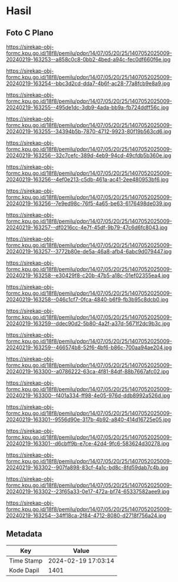 # Hasil

## Foto C Plano

https://sirekap-obj-formc.kpu.go.id/18f8/pemilu/pdpr/14/07/05/20/25/1407052025009-20240219-163253--a858c0c8-0bb2-4bed-a94c-fec0df660f6e.jpg

https://sirekap-obj-formc.kpu.go.id/18f8/pemilu/pdpr/14/07/05/20/25/1407052025009-20240219-163254--bbc3d2cd-dda7-4b6f-ac28-77a8fcb9e8a9.jpg

https://sirekap-obj-formc.kpu.go.id/18f8/pemilu/pdpr/14/07/05/20/25/1407052025009-20240219-163255--495de1dc-3db9-4ada-bb9a-fb724ddff56c.jpg

https://sirekap-obj-formc.kpu.go.id/18f8/pemilu/pdpr/14/07/05/20/25/1407052025009-20240219-163255--34394b5b-7870-4712-9923-80f19b563cd6.jpg

https://sirekap-obj-formc.kpu.go.id/18f8/pemilu/pdpr/14/07/05/20/25/1407052025009-20240219-163256--32c7cefc-389d-4eb9-94cd-49cfdb5b360e.jpg

https://sirekap-obj-formc.kpu.go.id/18f8/pemilu/pdpr/14/07/05/20/25/1407052025009-20240219-163256--4ef0e213-c5db-461a-ac41-2ee480953bf6.jpg

https://sirekap-obj-formc.kpu.go.id/18f8/pemilu/pdpr/14/07/05/20/25/1407052025009-20240219-163256--7e9ed98c-76f5-4a65-be63-6176498de039.jpg

https://sirekap-obj-formc.kpu.go.id/18f8/pemilu/pdpr/14/07/05/20/25/1407052025009-20240219-163257--df0216cc-4e7f-45df-9b79-47c6d6fc8043.jpg

https://sirekap-obj-formc.kpu.go.id/18f8/pemilu/pdpr/14/07/05/20/25/1407052025009-20240219-163257--3772b80e-de5a-46a8-afb4-6abc9d079447.jpg

https://sirekap-obj-formc.kpu.go.id/18f8/pemilu/pdpr/14/07/05/20/25/1407052025009-20240219-163258--e30429f8-c20b-47b5-a18c-01ef02355ea4.jpg

https://sirekap-obj-formc.kpu.go.id/18f8/pemilu/pdpr/14/07/05/20/25/1407052025009-20240219-163258--046c1cf7-0fca-4840-b6f9-fb3b95c8dcb0.jpg

https://sirekap-obj-formc.kpu.go.id/18f8/pemilu/pdpr/14/07/05/20/25/1407052025009-20240219-163259--ddec90d2-5b80-4a2f-a37d-5671f2dc9b3c.jpg

https://sirekap-obj-formc.kpu.go.id/18f8/pemilu/pdpr/14/07/05/20/25/1407052025009-20240219-163259--466574b8-52f6-4bf6-b86c-700aa94ae204.jpg

https://sirekap-obj-formc.kpu.go.id/18f8/pemilu/pdpr/14/07/05/20/25/1407052025009-20240219-163300--a0786222-63ca-4f81-84df-88b7667afc02.jpg

https://sirekap-obj-formc.kpu.go.id/18f8/pemilu/pdpr/14/07/05/20/25/1407052025009-20240219-163300--f401a334-ff98-4e05-976d-ddb8992a526d.jpg

https://sirekap-obj-formc.kpu.go.id/18f8/pemilu/pdpr/14/07/05/20/25/1407052025009-20240219-163301--9556d90e-317b-4b92-a840-414d16725e05.jpg

https://sirekap-obj-formc.kpu.go.id/18f8/pemilu/pdpr/14/07/05/20/25/1407052025009-20240219-163301--d6cbff9b-e7ce-42d4-9fc6-583624d30278.jpg

https://sirekap-obj-formc.kpu.go.id/18f8/pemilu/pdpr/14/07/05/20/25/1407052025009-20240219-163302--907fa898-83cf-4a1c-bd8c-8fd59dab7c4b.jpg

https://sirekap-obj-formc.kpu.go.id/18f8/pemilu/pdpr/14/07/05/20/25/1407052025009-20240219-163302--23f65a33-0e17-472a-bf74-65337582aee9.jpg

https://sirekap-obj-formc.kpu.go.id/18f8/pemilu/pdpr/14/07/05/20/25/1407052025009-20240219-163254--34ff18ca-2f84-4712-8080-d2718f756a24.jpg


## Metadata

| Key        | Value               |
| ---------- | ------------------- |
| Time Stamp | 2024-02-19 17:03:14 |
| Kode Dapil | 1401                |



